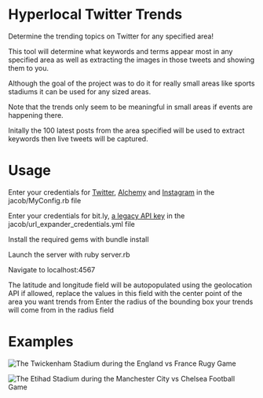 Hyperlocal Twitter Trends
================

Determine the trending topics on Twitter for any specified area!

This tool will determine what keywords and terms appear most in any specified area as well as extracting the images in those tweets and showing them to you.

Although the goal of the project was to do it for really small areas like sports stadiums it can be used for any sized areas.

Note that the trends only seem to be meaningful in small areas if events are happening there.

Initally the 100 latest posts from the area specified will be used to extract keywords then live tweets will be captured.

Usage
====
Enter your credentials for [Twitter](https://dev.twitter.com/apps/new), [Alchemy](http://www.alchemyapi.com/api/register.html) and [Instagram](http://instagram.com/developer/clients/manage/) in the jacob/MyConfig.rb file

Enter your credentials for bit.ly, [a legacy API key](https://bitly.com/a/settings/advanced) in the jacob/url_expander_credentials.yml file

Install the required gems with bundle install

Launch the server with ruby server.rb

Navigate to localhost:4567

The latitude and longitude field will be autopopulated using the geolocation API if allowed, replace the values in this field with the center point of the area you want  trends from
Enter the radius of the bounding box your trends will come from in the radius field

Examples
======
![The Twickenham Stadium during the England vs France Rugy Game](http://i.imgur.com/DzcLT4b.png)

![The Etihad Stadium during the Manchester City vs Chelsea Football Game](http://i.imgur.com/IS7fgWD.png)
